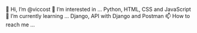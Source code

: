 👋 Hi, I’m @viccost
👀 I’m interested in ... Python, HTML, CSS and JavaScript
🌱 I’m currently learning ... Django, API with Django and Postman
📫 How to reach me ...

